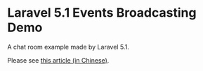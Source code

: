 # Laravel 5.1 Events Broadcasting Demo

A chat room example made by Laravel 5.1.

Please see [this article (in Chinese)](http://jaceju.net/2015/07/26/laravel-events-broadcasting/).

